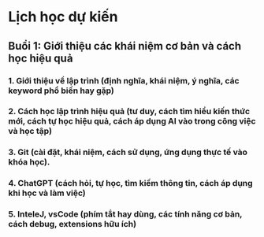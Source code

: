 # Lịch học dự kiến

## Buổi 1: Giới thiệu các khái niệm cơ bản và cách học hiệu quả
### 1. Giới thiệu về lập trình (định nghĩa, khái niệm, ý nghĩa, các keyword phổ biến hay gặp)  
### 2. Cách học lập trình hiệu quả (tư duy, cách tìm hiểu kiến thức mới, cách tự học hiệu quả, cách áp dụng AI vào trong công việc và học tập)  
### 3. Git (cài đặt, khái niệm, cách sử dụng, ứng dụng thực tế vào khóa học).
### 4. ChatGPT (cách hỏi, tự học, tìm kiếm thông tin, cách áp dụng khi học và làm việc)
### 5. InteleJ, vsCode (phím tắt hay dùng, các tính năng cơ bản, cách debug, extensions hữu ích)

